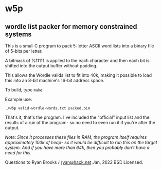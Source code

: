 # w5p
## wordle list packer for memory constrained systems

This is a small C program to pack 5-letter ASCII word lists into
a binary file of 5-bits per letter.

A bitmask of %11111 is applied to the each character and then
 each bit is shifted into the output buffer without padding.

This allows the Wordle valids list to fit into 40k, making
it possible to load this into an 8-bit machine's 16-bit
address space.

To build, type `make`

Example use:

`./w5p valid-wordle-words.txt packed.bin`

That's it, that's the program. I've included the "official" input
list and the results of a run of the program- so no need to even
run it if you're after the output.

*Note:
Since it processes these files in RAM, the program itself requires
approximately 100k of heap- so it would be difficult to run this
on the target system. And if you have more than 64k, then you probably
don't have a need for this.*




Questions to Ryan Brooks / ryan@hack.net
Jan, 2022
BSD Licensed.
